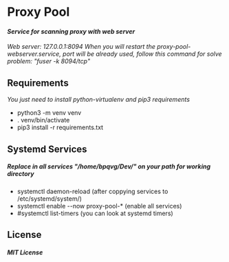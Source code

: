 # Proxy Pool

#### _Service for scanning proxy with web server_
_Web server: 127.0.0.1:8094_
_When you will restart the proxy-pool-webserver.service, port will be already used, follow this command for solve problem: "fuser -k 8094/tcp"_

## Requirements
_You just need to install python-virtualenv and pip3 requirements_
- python3 -m venv venv
- . venv/bin/activate
- pip3 install -r requirements.txt

## Systemd Services
##### _Replace in all services "/home/bpqvg/Dev/" on your path for working directory_
- systemctl daemon-reload (after coppying services to /etc/systemd/system/)
- systemctl enable --now proxy-pool-* (enable all services)
- #systemctl list-timers (you can look at systemd timers)

## License 
##### _MIT License_

